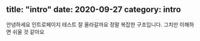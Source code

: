 title: "intro" 
date: 2020-09-27
category: intro
-----

안녕하세요
인트로페이지 테스트 
잘 올라갈까요 
정말 복잡한 구조입니다. 
그치만 이해하면 쉬울 것 같아요 
